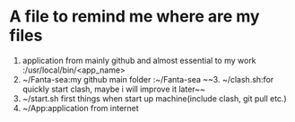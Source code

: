 # A file to remind me where are my files

1. application from mainly github and almost essential to my work
:/usr/local/bin/<app_name>
2. ~/Fanta-sea:my github main folder
:~/Fanta-sea
~~3. ~/clash.sh:for quickly start clash, maybe i will improve it later~~
3. ~/start.sh first things when start up machine(include clash, git pull etc.)
4. ~/App:application from internet

